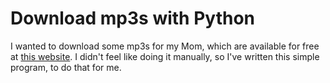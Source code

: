 # Download mp3s with Python

I wanted to download some mp3s for my Mom, which are available for free at 
[this website](http://www.kazaniaksiedzapiotra.pl/).
I didn't feel like doing it manually, so I've written this simple program, to do that for me.
